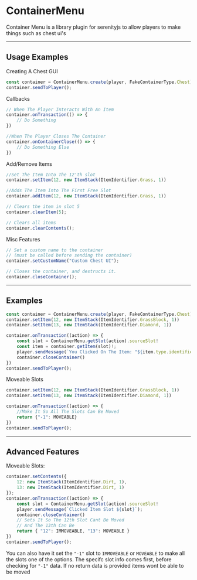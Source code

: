 # ContainerMenu
Container Menu is a library plugin for serenityjs to allow players to make things such as chest ui's

----

## Usage Examples

Creating A Chest GUI
```ts
const container = ContainerMenu.create(player, FakeContainerType.Chest);
container.sendToPlayer();
```

Callbacks
```ts
// When The Player Interacts With An Item
container.onTransaction(() => {
    // Do Something
})

//When The Player Closes The Container
container.onContainerClose(() => {
    // Do Something Else
})
```

Add/Remove Items
```ts
//Set The Item Into The 12'th slot
container.setItem(12, new ItemStack(ItemIdentifier.Grass, 1))

//Adds The Item Into The First Free Slot
container.addItem(12, new ItemStack(ItemIdentifier.Grass, 1))

// Clears the item in slot 5
container.clearItem(5);

// Clears all items
container.clearContents();
```

Misc Features
```ts
// Set a custom name to the container
// (must be called before sending the container)
container.setCustomName("Custom Chest UI");

// Closes the container, and destructs it.
container.closeContainer();
```
----
## Examples
```ts
const container = ContainerMenu.create(player, FakeContainerType.Chest)
container.setItem(12, new ItemStack(ItemIdentifier.GrassBlock, 1))
container.setItem(13, new ItemStack(ItemIdentifier.Diamond, 1))

container.onTransaction((action) => {
    const slot = ContainerMenu.getSlot(action).sourceSlot!
    const item = container.getItem(slot)!;
    player.sendMessage(`You Clicked On The Item: "${item.type.identifier}"`)
    container.closeContainer()
})
container.sendToPlayer();
```
Moveable Slots
```ts
container.setItem(12, new ItemStack(ItemIdentifier.GrassBlock, 1))
container.setItem(13, new ItemStack(ItemIdentifier.Diamond, 1))

container.onTransaction((action) => {
    //Make It So All The Slots Can Be Moved
    return {"-1": MOVEABLE}
})
container.sendToPlayer();
```

----
## Advanced Features

Moveable Slots:
```ts
container.setContents({
    12: new ItemStack(ItemIdentifier.Dirt, 1),
    13: new ItemStack(ItemIdentifier.Dirt, 1)
});
container.onTransaction((action) => {
    const slot = ContainerMenu.getSlot(action).sourceSlot!
    player.sendMessage(`Clicked Item Slot ${slot}`);
    container.closeContainer()
    // Sets It So The 12th Slot Cant Be Moved
    // And The 13th Can Be
    return { "12": IMMOVEABLE, "13": MOVEABLE }
})
container.sendToPlayer();
```
You can also have it set the `"-1"` slot to `IMMOVEABLE` or `MOVEABLE` to make all the slots one of the options.
The specifc slot info comes first, before checking for `"-1"` data.
If no return data is provided items wont be able to be moved

